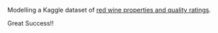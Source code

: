 
Modelling a Kaggle dataset of [red wine properties and quality ratings](https://www.kaggle.com/uciml/red-wine-quality-cortez-et-al-2009). 

Great Success!!
